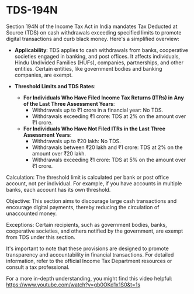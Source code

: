 # TDS-194N
 Section 194N of the Income Tax Act in India mandates Tax Deducted at Source (TDS) on cash withdrawals exceeding specified limits to promote digital transactions and curb black money. Here's a simplified overview:

- **Applicability**: TDS applies to cash withdrawals from banks, cooperative societies engaged in banking, and post offices. It affects individuals, Hindu Undivided Families (HUFs), companies, partnerships, and other entities. Certain entities, like government bodies and banking companies, are exempt. 

- **Threshold Limits and TDS Rates**:
  - **For Individuals Who Have Filed Income Tax Returns (ITRs) in Any of the Last Three Assessment Years**:
    - Withdrawals up to ₹1 crore in a financial year: No TDS.
    - Withdrawals exceeding ₹1 crore: TDS at 2% on the amount over ₹1 crore. 
  - **For Individuals Who Have Not Filed ITRs in the Last Three Assessment Years**:
    - Withdrawals up to ₹20 lakh: No TDS.
    - Withdrawals between ₹20 lakh and ₹1 crore: TDS at 2% on the amount over ₹20 lakh.
    - Withdrawals exceeding ₹1 crore: TDS at 5% on the amount over ₹1 crore. 

Calculation: The threshold limit is calculated per bank or post office account, not per individual. For example, if you have accounts in multiple banks, each account has its own threshold. 

  Objective: This section aims to discourage large cash transactions and encourage digital payments, thereby reducing the circulation of unaccounted money. 

Exceptions: Certain recipients, such as government bodies, banks, cooperative societies, and others notified by the government, are exempt from TDS under this section. 

It's important to note that these provisions are designed to promote transparency and accountability in financial transactions. For detailed information, refer to the official Income Tax Department resources or consult a tax professional.

For a more in-depth understanding, you might find this video helpful:
https://www.youtube.com/watch?v=gb0OKd1x1S0&t=1s
 
